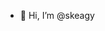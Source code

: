 - 👋 Hi, I’m @skeagy

<!---
skeagy/skeagy is a ✨ special ✨ repository because its `README.md` (this file) appears on your GitHub profile.
You can click the Preview link to take a look at your changes.
--->
